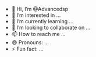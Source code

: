 - 👋 Hi, I’m @Advancedsp
- 👀 I’m interested in ...
- 🌱 I’m currently learning ...
- 💞️ I’m looking to collaborate on ...
- 📫 How to reach me ...
- 😄 Pronouns: ...
- ⚡ Fun fact: ...

<!---
Advancedsp/Advancedsp is a ✨ special ✨ repository because its `README.md` (this file) appears on your GitHub profile.
You can click the Preview link to take a look at your changes.
--->
